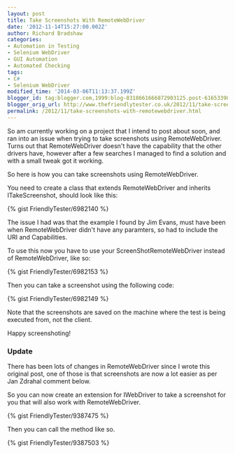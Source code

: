 ```yaml
---
layout: post
title: Take Screenshots With RemoteWebDriver
date: '2012-11-14T15:27:00.002Z'
author: Richard Bradshaw
categories:
- Automation in Testing
- Selenium WebDriver
- GUI Automation
- Automated Checking
tags:
- C#
- Selenium WebDriver
modified_time: '2014-03-06T11:13:37.199Z'
blogger_id: tag:blogger.com,1999:blog-8318661666872903125.post-6165339037108894979
blogger_orig_url: http://www.thefriendlytester.co.uk/2012/11/take-screenshots-with-remotewebdriver.html
permalink: /2012/11/take-screenshots-with-remotewebdriver.html
---
```


So am currently working on a project that I intend to post about soon, and ran into an issue when trying to take screenshots using RemoteWebDriver.  
Turns out that RemoteWebDriver doesn't have the capability that the other drivers have, however after a few searches I managed to find a solution and with a small tweak got it working.  

So here is how you can take screenshots using RemoteWebDriver.  

You need to create a class that extends RemoteWebDriver and inherits ITakeScreenshot, should look like this:

<div class="centerplugin">
{% gist FriendlyTester/6982140 %}
</div>

The issue I had was that the example I found by Jim Evans, must have been when RemoteWebDriver didn't have any paramters, so had to include the URI and Capabilities.  

To use this now you have to use your ScreenShotRemoteWebDriver instead of RemoteWebDriver, like so:

<div class="centerplugin">
{% gist FriendlyTester/6982153 %}
</div>

Then you can take a screenshot using the following code:  

<div class="centerplugin">
{% gist FriendlyTester/6982149 %}
</div>

Note that the screenshots are saved on the machine where the test is being executed from, not the client.  

Happy screenshoting!  

### Update

There has been lots of changes in RemoteWebDriver since I wrote this original post, one of those is that screenshots are now a lot easier as per Jan Zdrahal comment below.  

So you can now create an extension for IWebDriver to take a screenshot for you that will also work with RemoteWebDriver.  

<div class="centerplugin">
{% gist FriendlyTester/9387475 %}
</div>

Then you can call the method like so.

<div class="centerplugin">
{% gist FriendlyTester/9387503 %}
</div>